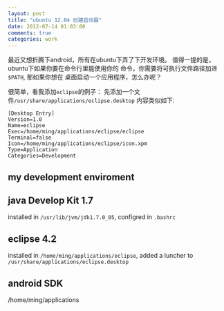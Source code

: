 ```yaml
---
layout: post
title: "ubuntu 12.04 创建启动器"
date: 2012-07-14 01:03:00
comments: true
categories: work
---
```


最近又想折腾下android，所有在ubuntu下弄了下开发环境。
值得一提的是，ubuntu下如果你要在命令行里能使用你的
命令，你需要将可执行文件路径加进`$PATH`, 那如果你想在
桌面启动一个应用程序，怎么办呢？

很简单，看我添加`eclipse`的例子：
先添加一个文件`/usr/share/applications/eclipse.desktop`
内容类似如下:
```
[Desktop Entry]
Version=1.0
Name=eclipse
Exec=/home/ming/applications/eclipse/eclipse
Terminal=false
Icon=/home/ming/applications/eclipse/icon.xpm
Type=Application
Categories=Development
```


my development enviroment
-------------
java Develop Kit 1.7  
-----------
installed in `/usr/lib/jvm/jdk1.7.0_05`, configred in `.bashrc`

eclipse 4.2 
----------
installed in  `/home/ming/applications/eclipse`,
added a luncher to `/usr/share/applications/eclipse.desktop`

android SDK 
----------
/home/ming/applications

